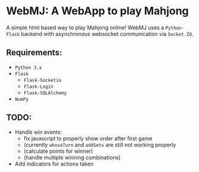# WebMJ: A WebApp to play Mahjong

A simple html based way to play Mahjong online!
WebMJ uses a `Python-Flask` backend with asynchronous websocket communication via `Socket.IO`.

## Requirements:
- `Python 3.x`
- `Flask`
  - `Flask-Socketio`
  - `Flask-Login`
  - `Flask-SQLAlchemy`
- `NumPy`

## TODO:
- Handle win events:
  - fix javascript to properly show order after first game
  - (currently `whoseTurn` and `addSets` are still not working properly
  - (calculate points for winner)
  - (handle multiple winning combinations)
- Add indicators for actions taken

